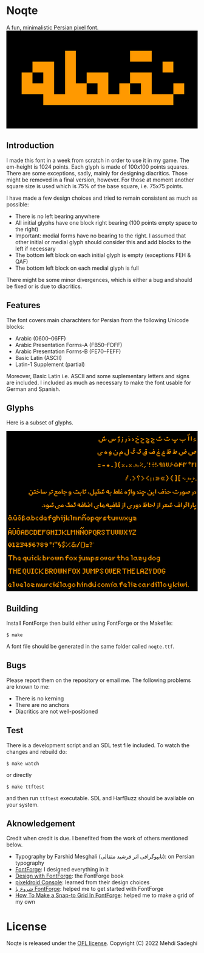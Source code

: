# Noqte
A fun, minimalistic Persian pixel font.
![](noqte.png)

## Introduction
I made this font in a week from scratch in order to use it in my game. The em-height is 1024 points. Each glyph is made of 100x100 points squares. There are some exceptions, sadly, mainly for designing diacritics. Those might be removed in a final version, however. For those at moment another square size is used which is 75% of the base square, i.e. 75x75 points.

I have made a few design choices and tried to remain consistent as much as possible:
- There is no left bearing anywhere
- All initial glyphs have one block right bearing (100 points empty space to the right)
- Important: medial forms have no bearing to the right. I assumed that other initial or medial glyph should consider this and add blocks to the left if necessary
- The bottom left block on each initial glyph is empty (exceptions FEH & QAF)
- The bottom left block on each medial glyph is full

There might be some minor divergences, which is either a bug and should be fixed or is due to diacritics.

## Features
The font covers main charachters for Persian from the following Unicode blocks:
- Arabic (0600–06FF)
- Arabic Presentation Forms-A (FB50–FDFF)
- Arabic Presentation Forms-B (FE70–FEFF)
- Basic Latin (ASCII)
- Latin-1 Supplement (partial)

Moreover, Basic Latin i.e. ASCII and some suplementary letters and signs are included. I included as much as necessary to make the font usable for German and Spanish.

## Glyphs
Here is a subset of glyphs.

![](glyphs.png)

## Building
Install FontForge then build either using FontForge or the Makefile:

	$ make

A font file should be generated in the same folder called `noqte.ttf`.

## Bugs
Please report them on the repository or email me. The following problems are known to me:

- There is no kerning
- There are no anchors
- Diacritics are not well-positioned

## Test
There is a development script and an SDL test file included. To watch the changes and rebuild do:
	
    $ make watch

or directly

	$ make ttftest

and then run `ttftest` executable. SDL and HarfBuzz should be available on your system.

## Aknowledgement
Credit when credit is due. I benefited from the work of others mentioned below.

- Typography by Farshid Mesghali (تایپوگرافی اثر فرشید مثقالی): on Persian typography
- [FontForge](https://fontforge.org/): I designed everything in it
- [Design with FontForge](http://designwithfontforge.com): the FontForge book
- [pixeldroid Console](https://github.com/pixeldroid/fonts/tree/master/console): learned from their design choices
- [شروع با FontForge](http://rastikerdar.github.io/getting-started-with-fontforge/): helped me to get started with FontForge
- [How To Make a Snap-to Grid In FontForge](https://namethattech.wordpress.com/2017/03/22/how-to-make-a-snap-to-grid-in-fontforge/): helped me to make a grid of my own

# License
Noqte is released under the [OFL license](LICENSE).
Copyright (C) 2022 Mehdi Sadeghi
